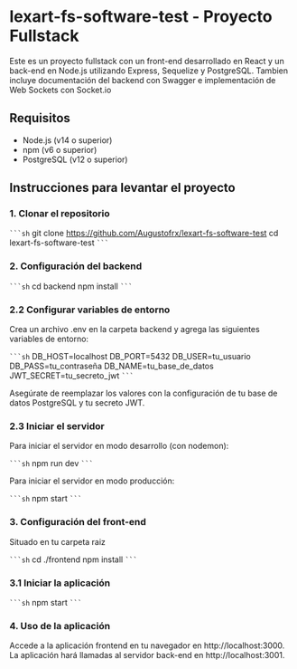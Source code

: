 # lexart-fs-software-test - Proyecto Fullstack

Este es un proyecto fullstack con un front-end desarrollado en React y un back-end en Node.js utilizando Express, Sequelize y PostgreSQL.
Tambien incluye documentación del backend con Swagger e implementación de Web Sockets con Socket.io

## Requisitos

- Node.js (v14 o superior)
- npm (v6 o superior)
- PostgreSQL (v12 o superior)

## Instrucciones para levantar el proyecto

### 1. Clonar el repositorio

```` ```sh ```` 
git clone https://github.com/Augustofrx/lexart-fs-software-test
cd lexart-fs-software-test
 ```` ``` ````

### 2. Configuración del backend

```` ```sh ```` 
cd backend
npm install
 ```` ``` ````

### 2.2 Configurar variables de entorno

Crea un archivo .env en la carpeta backend y agrega las siguientes variables de entorno:

```` ```sh ```` 
DB_HOST=localhost
DB_PORT=5432
DB_USER=tu_usuario
DB_PASS=tu_contraseña
DB_NAME=tu_base_de_datos
JWT_SECRET=tu_secreto_jwt
 ```` ``` ````

Asegúrate de reemplazar los valores con la configuración de tu base de datos PostgreSQL y tu secreto JWT.

### 2.3 Iniciar el servidor

Para iniciar el servidor en modo desarrollo (con nodemon):

```` ```sh ```` 
npm run dev
 ```` ``` ````

Para iniciar el servidor en modo producción:

```` ```sh ```` 
npm start
 ```` ``` ````

### 3. Configuración del front-end

Situado en tu carpeta raiz

```` ```sh ```` 
cd ./frontend
npm install
 ```` ``` ````

### 3.1 Iniciar la aplicación


```` ```sh ```` 
npm start
 ```` ``` ````

### 4. Uso de la aplicación
Accede a la aplicación frontend en tu navegador en http://localhost:3000.
La aplicación hará llamadas al servidor back-end en http://localhost:3001.

